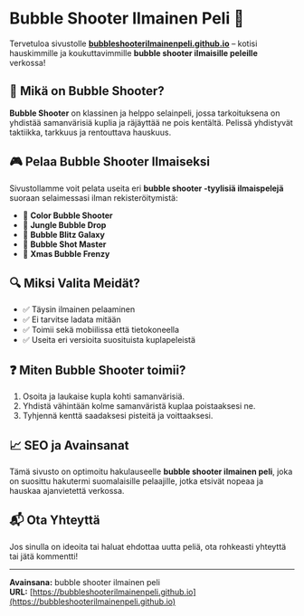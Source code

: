 # Bubble Shooter Ilmainen Peli 🎯

Tervetuloa sivustolle **[bubbleshooterilmainenpeli.github.io](https://bubbleshooterilmainenpeli.github.io)** – kotisi hauskimmille ja koukuttavimmille **bubble shooter ilmaisille peleille** verkossa!

## 🧩 Mikä on Bubble Shooter?

**Bubble Shooter** on klassinen ja helppo selainpeli, jossa tarkoituksena on yhdistää samanvärisiä kuplia ja räjäyttää ne pois kentältä. Pelissä yhdistyvät taktiikka, tarkkuus ja rentouttava hauskuus.

## 🎮 Pelaa Bubble Shooter Ilmaiseksi

Sivustollamme voit pelata useita eri **bubble shooter -tyylisiä ilmaispelejä** suoraan selaimessasi ilman rekisteröitymistä:

- 🎨 **Color Bubble Shooter**
- 🌴 **Jungle Bubble Drop**
- 🌌 **Bubble Blitz Galaxy**
- 🧙 **Bubble Shot Master**
- 🎄 **Xmas Bubble Frenzy**

## 🔍 Miksi Valita Meidät?

- ✅ Täysin ilmainen pelaaminen
- ✅ Ei tarvitse ladata mitään
- ✅ Toimii sekä mobiilissa että tietokoneella
- ✅ Useita eri versioita suosituista kuplapeleistä

## ❓ Miten Bubble Shooter toimii?

1. Osoita ja laukaise kupla kohti samanvärisiä.
2. Yhdistä vähintään kolme samanväristä kuplaa poistaaksesi ne.
3. Tyhjennä kenttä saadaksesi pisteitä ja voittaaksesi.

## 📈 SEO ja Avainsanat

Tämä sivusto on optimoitu hakulauseelle **bubble shooter ilmainen peli**, joka on suosittu hakutermi suomalaisille pelaajille, jotka etsivät nopeaa ja hauskaa ajanvietettä verkossa.

## 📬 Ota Yhteyttä

Jos sinulla on ideoita tai haluat ehdottaa uutta peliä, ota rohkeasti yhteyttä tai jätä kommentti!

---

**Avainsana:** bubble shooter ilmainen peli  
**URL:** [https://bubbleshooterilmainenpeli.github.io](https://bubbleshooterilmainenpeli.github.io)
